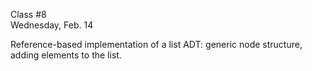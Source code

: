 <div class="lecture2">

<div class="column_date">
<p markdown="block">

Class #8<br> 
Wednesday, Feb. 14
</p>
</div>
<div class="column_materials">
<p markdown="block">

Reference-based implementation of a list ADT: generic node structure, adding elements to the list. 

</p>
</div>

<div class="column_assign">
<p markdown="block">



</p>
</div>

</div>
